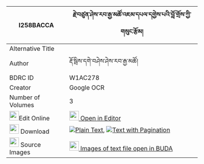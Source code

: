 |I258BACCA|རྗེ་བཙུན་ཤེས་རབ་རྒྱ་མཚོ་འཇམ་དཔལ་དགྱེས་པའི་བློ་གྲོས་ཀྱི་གསུང་རྩོམ། 
| --- | --- 
|Alternative Title |
|Author| རྡོ་སྦིས་དགེ་བཤེས་ཤེས་རབ་རྒྱ་མཚོ།
|BDRC ID | W1AC278
|Creator | Google OCR
|Number of Volumes| 3
|<img width="25" src="https://img.icons8.com/color/25/000000/edit-property.png">Edit Online| [<img width="25" src="https://avatars.githubusercontent.com/u/45091458?s=200&v=4"> Open in Editor](http://editor.openpecha.org/I258BACCA)
|<img width="25" src="https://img.icons8.com/fluent/48/000000/download-2.png"/>  Download | [![](https://img.icons8.com/color/20/000000/txt.png)Plain Text](https://github.com/Openpecha/I258BACCA/releases/download/v2/jetsun_sherab_gyatso_jampal_gy_plain_I258BACCA.zip), [![](https://img.icons8.com/color/20/000000/txt.png)Text with Pagination](https://github.com/Openpecha/I258BACCA/releases/download/v2/jetsun_sherab_gyatso_jampal_gy_pages_I258BACCA.zip)
|<img width="25" src="https://img.icons8.com/plasticine/100/000000/pictures-folder.png"/>  Source Images | [<img width="25" src="https://library.bdrc.io/icons/BUDA-small.svg"> Images of text file open in BUDA](https://library.bdrc.io/show/bdr:W1AC278)